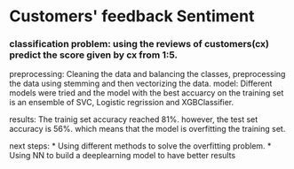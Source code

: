 # Customers' feedback Sentiment 

### classification problem: using the reviews of customers(cx) predict the score given by cx from 1:5.
preprocessing:
              Cleaning the data and balancing the classes, preprocessing the data using stemming and then vectorizing the data.
model:
              Different models were tried and the model with the best accuarcy on the training set is an ensemble of SVC, Logistic regrission and XGBClassifier.

results:
             The trainig set accuracy reached 81%. however, the test set accuracy is 56%. which means that the model is overfitting the training set.

next steps:
             * Using different methods to solve the overfitting problem.
             * Using NN to build a deeplearning model to have better results
          
        
        
